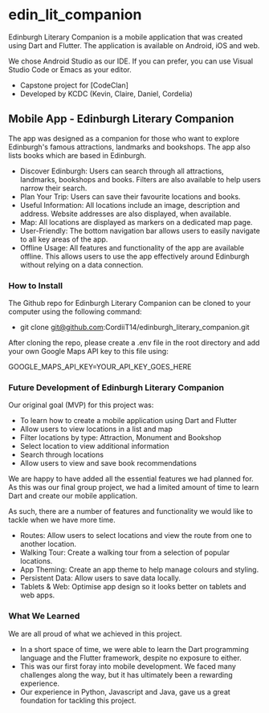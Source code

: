 # edin_lit_companion

Edinburgh Literary Companion is a mobile application that was created using Dart and Flutter. The application is available on Android, iOS and web.

We chose Android Studio as our IDE. If you can prefer, you can use Visual Studio Code or Emacs as your editor.

- Capstone project for [CodeClan]
- Developed by KCDC (Kevin, Claire, Daniel, Cordelia)

## Mobile App - Edinburgh Literary Companion

The app was designed as a companion for those who want to explore Edinburgh's famous attractions, landmarks and bookshops. The app also lists books which are based in Edinburgh.

 - Discover Edinburgh: Users can search through all attractions, landmarks, bookshops and books. Filters are also available to help users narrow their search.
 - Plan Your Trip: Users can save their favourite locations and books.
 - Useful Information: All locations include an image, description and address. Website addresses are also displayed, when available.
 - Map: All locations are displayed as markers on a dedicated map page.
 - User-Friendly: The bottom navigation bar allows users to easily navigate to all key areas of the app.
 - Offline Usage: All features and functionality of the app are available offline. This allows users to use the app effectively around Edinburgh without relying on a data connection.

### How to Install

The Github repo for Edinburgh Literary Companion can be cloned to your computer using the following command:

- git clone git@github.com:CordiiT14/edinburgh_literary_companion.git

After cloning the repo, please create a .env file in the root directory and add your own Google Maps API key to this file using: 

GOOGLE_MAPS_API_KEY=YOUR_API_KEY_GOES_HERE

### Future Development of Edinburgh Literary Companion

Our original goal (MVP) for this project was:

- To learn how to create a mobile application using Dart and Flutter
- Allow users to view locations in a list and map
- Filter locations by type: Attraction, Monument and Bookshop
- Select location to view additional information
- Search through locations
- Allow users to view and save book recommendations

We are happy to have added all the essential features we had planned for. As this was our final group project, we had a limited amount of time to learn Dart and create our mobile application. 

As such, there are a number of features and functionality we would like to tackle when we have more time.

- Routes: Allow users to select locations and view the route from one to another location.
- Walking Tour: Create a walking tour from a selection of popular locations.
- App Theming: Create an app theme to help manage colours and styling.
- Persistent Data: Allow users to save data locally.
- Tablets & Web: Optimise app design so it looks better on tablets and web apps.

### What We Learned

We are all proud of what we achieved in this project. 

- In a short space of time, we were able to learn the Dart programming language and the Flutter framework, despite no exposure to either. 
- This was our first foray into mobile development. We faced many challenges along the way, but it has ultimately been a rewarding experience.
- Our experience in Python, Javascript and Java, gave us a great foundation for tackling this project.









